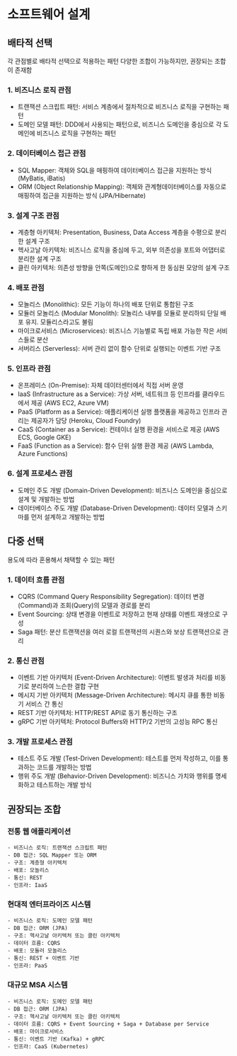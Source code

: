 # 소프트웨어 설계
## 배타적 선택
각 관점별로 배타적 선택으로 적용하는 패턴
다양한 조합이 가능하지만, 권장되는 조합이 존재함

### 1. 비즈니스 로직 관점
- 트랜잭션 스크립트 패턴: 서비스 계층에서 절차적으로 비즈니스 로직을 구현하는 패턴
- 도메인 모델 패턴: DDD에서 사용되는 패턴으로, 비즈니스 도메인을 중심으로 각 도메인에 비즈니스 로직을 구현하는 패턴

### 2. 데이터베이스 접근 관점
- SQL Mapper: 객체와 SQL을 매핑하여 데이터베이스 접근을 지원하는 방식 (MyBatis, iBatis)
- ORM (Object Relationship Mapping): 객체와 관계형데이터베이스를 자동으로 매핑하여 접근을 지원하는 방식 (JPA/Hibernate)

### 3. 설계 구조 관점
- 계층형 아키텍처: Presentation, Business, Data Access 계층을 수평으로 분리한 설계 구조
- 헥사고날 아키텍처: 비즈니스 로직을 중심에 두고, 외부 의존성을 포트와 어댑터로 분리한 설계 구조
- 클린 아키텍처: 의존성 방향을 안쪽(도메인)으로 향하게 한 동심원 모양의 설계 구조

### 4. 배포 관점
- 모놀리스 (Monolithic): 모든 기능이 하나의 배포 단위로 통합된 구조
- 모듈러 모놀리스 (Modular Monolith): 모놀리스 내부를 모듈로 분리하되 단일 배포 유지. 모듈리스라고도 불림
- 마이크로서비스 (Microservices): 비즈니스 기능별로 독립 배포 가능한 작은 서비스들로 분산
- 서버리스 (Serverless): 서버 관리 없이 함수 단위로 실행되는 이벤트 기반 구조

### 5. 인프라 관점
- 온프레미스 (On-Premise): 자체 데이터센터에서 직접 서버 운영
- IaaS (Infrastructure as a Service): 가상 서버, 네트워크 등 인프라를 클라우드에서 제공 (AWS EC2, Azure VM)
- PaaS (Platform as a Service): 애플리케이션 실행 플랫폼을 제공하고 인프라 관리는 제공자가 담당 (Heroku, Cloud Foundry)
- CaaS (Container as a Service): 컨테이너 실행 환경을 서비스로 제공 (AWS ECS, Google GKE)
- FaaS (Function as a Service): 함수 단위 실행 환경 제공 (AWS Lambda, Azure Functions)

### 6. 설계 프로세스 관점
- 도메인 주도 개발 (Domain-Driven Development): 비즈니스 도메인을 중심으로 설계 및 개발하는 방법
- 데이터베이스 주도 개발 (Database-Driven Development): 데이터 모델과 스키마를 먼저 설계하고 개발하는 방법


## 다중 선택
용도에 따라 혼용해서 채택할 수 있는 패턴

### 1. 데이터 흐름 관점
- CQRS (Command Query Responsibility Segregation): 데이터 변경(Command)과 조회(Query)의 모델과 경로를 분리
- Event Sourcing: 상태 변경을 이벤트로 저장하고 현재 상태를 이벤트 재생으로 구성
- Saga 패턴: 분산 트랜잭션을 여러 로컬 트랜잭션의 시퀀스와 보상 트랜잭션으로 관리

### 2. 통신 관점
- 이벤트 기반 아키텍처 (Event-Driven Architecture): 이벤트 발생과 처리를 비동기로 분리하여 느슨한 결합 구현
- 메시지 기반 아키텍처 (Message-Driven Architecture): 메시지 큐를 통한 비동기 서비스 간 통신
- REST 기반 아키텍처: HTTP/REST API로 동기 통신하는 구조
- gRPC 기반 아키텍처: Protocol Buffers와 HTTP/2 기반의 고성능 RPC 통신

### 3. 개발 프로세스 관점
- 테스트 주도 개발 (Test-Driven Development): 테스트를 먼저 작성하고, 이를 통과하는 코드를 개발하는 방법
- 행위 주도 개발 (Behavior-Driven Development): 비즈니스 가치와 행위를 명세화하고 테스트하는 개발 방식


## 권장되는 조합
### 전통 웹 애플리케이션
```
- 비즈니스 로직: 트랜잭션 스크립트 패턴
- DB 접근: SQL Mapper 또는 ORM
- 구조: 계층형 아키텍처
- 배포: 모놀리스
- 통신: REST
- 인프라: IaaS
```

### 현대적 엔터프라이즈 시스템
```
- 비즈니스 로직: 도메인 모델 패턴
- DB 접근: ORM (JPA)
- 구조: 헥사고날 아키텍처 또는 클린 아키텍처
- 데이터 흐름: CQRS
- 배포: 모듈러 모놀리스
- 통신: REST + 이벤트 기반
- 인프라: PaaS
```

### 대규모 MSA 시스템
```
- 비즈니스 로직: 도메인 모델 패턴
- DB 접근: ORM (JPA)
- 구조: 헥사고날 아키텍처 또는 클린 아키텍처
- 데이터 흐름: CQRS + Event Sourcing + Saga + Database per Service
- 배포: 마이크로서비스
- 통신: 이벤트 기반 (Kafka) + gRPC
- 인프라: CaaS (Kubernetes)
```